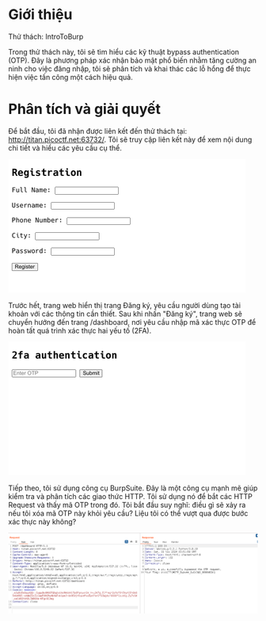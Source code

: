 # Giới thiệu
Thử thách: IntroToBurp

Trong thử thách này, tôi sẽ tìm hiểu các kỹ thuật bypass authentication (OTP). Đây là phương pháp xác nhận bảo mật phổ biến nhằm tăng cường an ninh cho việc đăng nhập, tôi sẽ phân tích và khai thác các lỗ hổng để thực hiện việc tấn công một cách hiệu quả.

# Phân tích và giải quyết

Để bắt đầu, tôi đã nhận được liên kết đến thử thách tại: http://titan.picoctf.net:63732/. Tôi sẽ truy cập liên kết này để xem nội dung chi tiết và hiểu các yêu cầu cụ thể.

![Alt Text](img/hinh6.png)

Trước hết, trang web hiển thị trang Đăng ký, yêu cầu người dùng tạo tài khoản với các thông tin cần thiết. Sau khi nhấn "Đăng ký", trang web sẽ chuyển hướng đến trang /dashboard, nơi yêu cầu nhập mã xác thực OTP để hoàn tất quá trình xác thực hai yếu tố (2FA).

![Alt Text](img/hinh7.png)

Tiếp theo, tôi sử dụng công cụ BurpSuite. Đây là một công cụ mạnh mẽ giúp kiểm tra và phân tích các giao thức HTTP. Tôi sử dụng nó để bắt các HTTP Request và thấy mã OTP trong đó. Tôi bắt đầu suy nghĩ: điều gì sẽ xảy ra nếu tôi xóa mã OTP này khỏi yêu cầu? Liệu tôi có thể vượt qua được bước xác thực này không? 

![Alt Text](img/hinh8.png)
